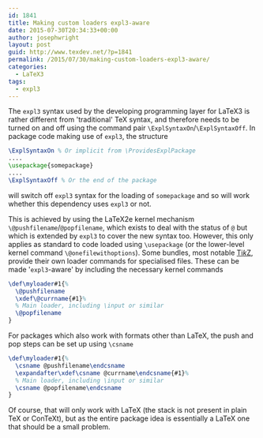```yaml
---
id: 1841
title: Making custom loaders expl3-aware
date: 2015-07-30T20:34:33+00:00
author: josephwright
layout: post
guid: http://www.texdev.net/?p=1841
permalink: /2015/07/30/making-custom-loaders-expl3-aware/
categories:
  - LaTeX3
tags:
  - expl3
---
```

The `expl3` syntax used by the developing programming layer for LaTeX3 is rather different from 'traditional' TeX syntax, and therefore needs to be turned on and off using the command pair `\ExplSyntaxOn`/`\ExplSyntaxOff`. In package code making use of `expl3`, the structure

```latex
\ExplSyntaxOn % Or implicit from \ProvidesExplPackage
....
\usepackage{somepackage}
....
\ExplSyntaxOff % Or the end of the package
```

will switch off `expl3` syntax for the loading of `somepackage` and so will work whether this dependency uses `expl3` or not.

This is achieved by using the LaTeX2e kernel mechanism `\@pushfilename`/`@popfilename`, which exists to deal with the status of `@` but which is extended by `expl3` to cover the new syntax too. However, this only applies as standard to code loaded using `\usepackage` (or the lower-level kernel command `\@onefilewithoptions`). Some bundles, most notable [Ti<em>k</em>Z](http://ctan.org/pkg/pgf), provide their own loader commands for specialised files. These can be made '`expl3`-aware' by including the necessary kernel commands


<!-- {% raw %} -->
```latex
\def\myloader#1{%
  \@pushfilename
  \xdef\@currname{#1}%
  % Main loader, including \input or similar
  \@popfilename
}
```
<!-- {% endraw %} -->

For packages which also work with formats other than LaTeX, the push and pop steps can be set up using `\csname`

<!-- {% raw %} -->
```latex
\def\myloader#1{%
  \csname @pushfilename\endcsname
  \expandafter\xdef\csname @currname\endcsname{#1}%
  % Main loader, including \input or similar
  \csname @popfilename\endcsname
}
```
<!-- {% endraw %} -->

Of course, that will only work with LaTeX (the stack is not present in plain TeX or ConTeXt), but as the entire package idea is essentially a LaTeX one that should be a small problem.
